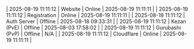 | 2025-08-19 11:11:12 | Website | Online | 2025-08-19 11:11:11 |
| 2025-08-19 11:11:12 | Registration | Online | 2025-08-19 11:11:11 |
| 2025-08-19 11:11:12 | Auth Server | Offline | 2025-08-18 09:33:31 |
| 2025-08-19 11:11:12 | Kezan (PvE) | Offline | 2025-08-03 17:58:02 |
| 2025-08-19 11:11:12 | Gurubashi (PvP) | Offline | N/A |
| 2025-08-19 11:11:12 | Cloudflare | Online | 2025-08-19 11:11:11 |
